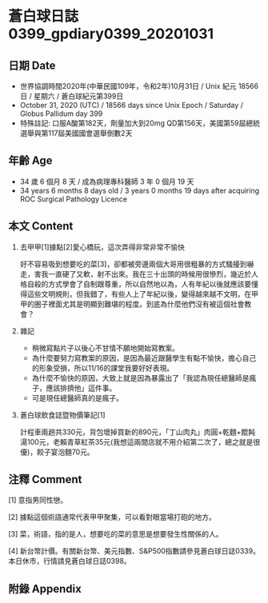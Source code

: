 [_metadata_:encoding]: - "utf-8"
[_metadata_:language]: - "zh-Hant-TW"
[_metadata_:fileformat]: - "markdown"
[_metadata_:MIME_type]: - "text/plain"
[_metadata_:markdown_version]: - "commonmark version 0.29"
[_metadata_:markdown_spec]: - "https://spec.commonmark.org/0.29/"

# 蒼白球日誌0399_gpdiary0399_20201031 #

## 日期 Date ##

* 世界協調時間2020年(中華民國109年，令和2年)10月31日 / Unix 紀元 18566 日 / 星期六 / 蒼白球紀元第399日
* October 31, 2020 (UTC) / 18566 days since Unix Epoch / Saturday / Globus Pallidum day 399
* 特殊註記: 口服A酸第182天，劑量加大到20mg QD第156天，美國第59屆總統選舉與第117屆美國國會選舉倒數2天

## 年齡 Age ##

* 34 歲 6 個月 8 天 / 成為病理專科醫師 3 年 0 個月 19 天
* 34 years 6 months 8 days old / 3 years 0 months 19 days after acquiring ROC Surgical Pathology Licence

## 本文 Content ##

1. 去甲甲[1]據點[2]愛心橋玩，這次弄得非常非常不愉快

    好不容易吸到想要吃的菜[3]，卻都被旁邊兩個大哥用很粗暴的方式騷擾到嚇走，害我一直硬了又軟，射不出來。我在三十出頭的時候用很慘烈，幾近於人格自殺的方式學會了自制跟尊重，所以自然地以為，人有年紀以後就應該要懂得這些文明規則，但我錯了，有些人上了年紀以後，變得越來越不文明，在甲甲的圈子裡面尤其是明顯到難堪的程度。到底為什麼他們沒有被這個社會教會？

2. 雜記

    * 稍微寫點片子以後心不甘情不願地開始寫教案。
    * 為什麼要努力寫教案的原因，是因為最近跟醫學生有點不愉快，擔心自己的形象受損，所以11/16的課堂我要好好表現。
    * 為什麼不愉快的原因，大致上就是因為暴露出了「我認為現任總醫師是瘋子，應該排擠他」這件事。
    * 可是現任總醫師真的是瘋子。

3. 蒼白球飲食誌暨物價筆記[1]

    計程車兩趟共330元，背包壞掉買新的890元，「丁山肉丸」肉圓+乾麵+餛飩湯100元，老賴青草紅茶35元(我想這兩間店就不用介紹第二次了，總之就是很優)，餃子宴泡麵70元。

## 注釋 Comment ##

[1] 意指男同性戀。

[2] 據點這個術語通常代表甲甲聚集，可以看對眼當場打砲的地方。

[3] 菜，術語，指的是人，想要吃的菜的意思是想要發生性關係的人。

[4] 新台幣計價。有關新台幣、美元指數、S&P500指數請參見蒼白球日誌0339。本日休市，行情請見蒼白球日誌0398。


## 附錄 Appendix ##

